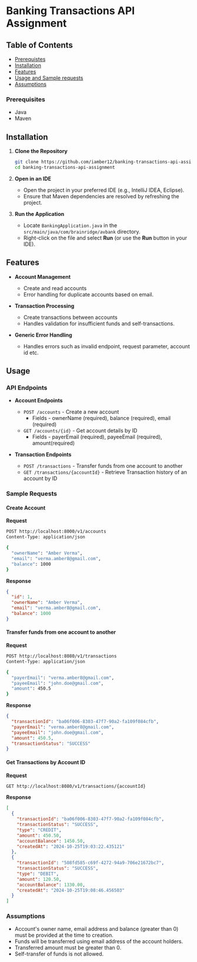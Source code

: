 
# Banking Transactions API Assignment

## Table of Contents
- [Prerequistes](#prerequisites)
- [Installation](#installation)
- [Features](#features)
- [Usage and Sample requests](#usage)
- [Assumptions](#assumptions)

### Prerequisites
- Java
- Maven

## Installation

1. **Clone the Repository**
   ```bash
   git clone https://github.com/iamber12/banking-transactions-api-assignment.git
   cd banking-transactions-api-assignment
   ```

2. **Open in an IDE**
    - Open the project in your preferred IDE (e.g., IntelliJ IDEA, Eclipse).
    - Ensure that Maven dependencies are resolved by refreshing the project.

3. **Run the Application**
    - Locate `BankingApplication.java` in the `src/main/java/com/brainridge/avbank` directory.
    - Right-click on the file and select **Run** (or use the **Run** button in your IDE).

## Features

- **Account Management**
  - Create and read accounts
  - Error handling for duplicate accounts based on email.

- **Transaction Processing**
  - Create transactions between accounts
  - Handles validation for insufficient funds and self-transactions.

- **Generic Error Handling**
  - Handles errors such as invalid endpoint, request parameter, account id etc.

## Usage

### API Endpoints

- **Account Endpoints**
  - `POST /accounts` - Create a new account
     - Fields - ownerName (required), balance (required), email (required)
  - `GET /accounts/{id}` - Get account details by ID
      - Fields - payerEmail (required), payeeEmail (required), amount(required)

- **Transaction Endpoints**
  - `POST /transactions` - Transfer funds from one account to another
  - `GET /transactions/{accountId}` - Retrieve Transaction history of an account by ID

### Sample Requests

#### Create Account

**Request**

```bash
POST http://localhost:8000/v1/accounts
Content-Type: application/json

{
  "ownerName": "Amber Verma",
  "email": "verma.amber8@gmail.com",
  "balance": 1000
}
```

**Response**

```json
{
  "id": 1,
  "ownerName": "Amber Verma",
  "email": "verma.amber8@gmail.com",
  "balance": 1000
}
```

#### Transfer funds from one account to another

**Request**

```bash
POST http://localhost:8080/v1/transactions
Content-Type: application/json

{
  "payerEmail": "verma.amber8@gmail.com",
  "payeeEmail": "john.doe@gmail.com",
  "amount": 450.5
}
```

**Response**

```json
{
  "transactionId": "ba06f006-8303-47f7-90a2-fa109f084cfb",
  "payerEmail": "verma.amber8@gmail.com",
  "payeeEmail": "john.doe@gmail.com",
  "amount": 450.5,
  "transactionStatus": "SUCCESS"
}
```

#### Get Transactions by Account ID

**Request**

```bash
GET http://localhost:8080/v1/transactions/{accountId}
```

**Response**

```json
[
  {
    "transactionId": "ba06f006-8303-47f7-90a2-fa109f084cfb",
    "transactionStatus": "SUCCESS",
    "type": "CREDIT",
    "amount": 450.50,
    "accountBalance": 1450.50,
    "createdAt": "2024-10-25T19:03:22.435121"
  },
  {
    "transactionId": "508fd585-c69f-4272-94a9-706e21672bc7",
    "transactionStatus": "SUCCESS",
    "type": "DEBIT",
    "amount": 120.50,
    "accountBalance": 1330.00,
    "createdAt": "2024-10-25T19:08:46.456503"
  }
]
```

### Assumptions

- Account's owner name, email address and balance (greater than 0) must be provided at the time to creation.
- Funds will be transferred using email address of the account holders.
- Transferred amount must be greater than 0.
- Self-transfer of funds is not allowed.

